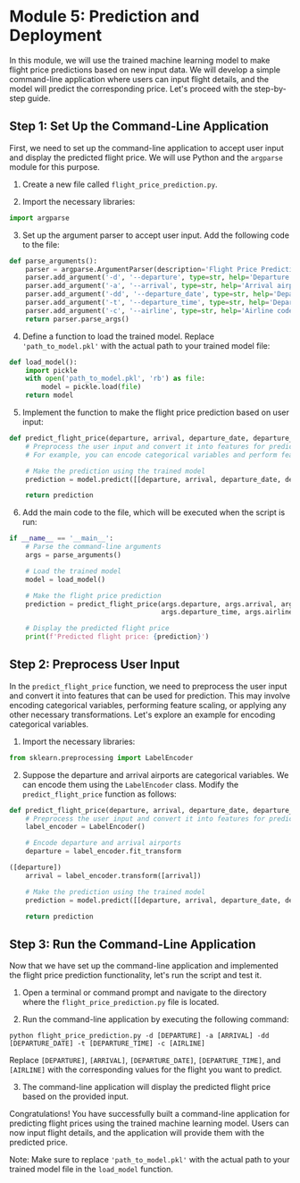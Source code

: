 # Module 5: Prediction and Deployment

In this module, we will use the trained machine learning model to make flight price predictions based on new input data. We will develop a simple command-line application where users can input flight details, and the model will predict the corresponding price. Let's proceed with the step-by-step guide.

## Step 1: Set Up the Command-Line Application

First, we need to set up the command-line application to accept user input and display the predicted flight price. We will use Python and the `argparse` module for this purpose.

1. Create a new file called `flight_price_prediction.py`.

2. Import the necessary libraries:
```python
import argparse
```

3. Set up the argument parser to accept user input. Add the following code to the file:
```python
def parse_arguments():
    parser = argparse.ArgumentParser(description='Flight Price Prediction')
    parser.add_argument('-d', '--departure', type=str, help='Departure airport code')
    parser.add_argument('-a', '--arrival', type=str, help='Arrival airport code')
    parser.add_argument('-dd', '--departure_date', type=str, help='Departure date (YYYY-MM-DD)')
    parser.add_argument('-t', '--departure_time', type=str, help='Departure time (HH:MM)')
    parser.add_argument('-c', '--airline', type=str, help='Airline code')
    return parser.parse_args()
```

4. Define a function to load the trained model. Replace `'path_to_model.pkl'` with the actual path to your trained model file:
```python
def load_model():
    import pickle
    with open('path_to_model.pkl', 'rb') as file:
        model = pickle.load(file)
    return model
```

5. Implement the function to make the flight price prediction based on user input:
```python
def predict_flight_price(departure, arrival, departure_date, departure_time, airline, model):
    # Preprocess the user input and convert it into features for prediction
    # For example, you can encode categorical variables and perform feature scaling

    # Make the prediction using the trained model
    prediction = model.predict([[departure, arrival, departure_date, departure_time, airline]])

    return prediction
```

6. Add the main code to the file, which will be executed when the script is run:
```python
if __name__ == '__main__':
    # Parse the command-line arguments
    args = parse_arguments()

    # Load the trained model
    model = load_model()

    # Make the flight price prediction
    prediction = predict_flight_price(args.departure, args.arrival, args.departure_date,
                                      args.departure_time, args.airline, model)

    # Display the predicted flight price
    print(f'Predicted flight price: {prediction}')
```

## Step 2: Preprocess User Input

In the `predict_flight_price` function, we need to preprocess the user input and convert it into features that can be used for prediction. This may involve encoding categorical variables, performing feature scaling, or applying any other necessary transformations. Let's explore an example for encoding categorical variables.

1. Import the necessary libraries:
```python
from sklearn.preprocessing import LabelEncoder
```

2. Suppose the departure and arrival airports are categorical variables. We can encode them using the `LabelEncoder` class. Modify the `predict_flight_price` function as follows:
```python
def predict_flight_price(departure, arrival, departure_date, departure_time, airline, model):
    # Preprocess the user input and convert it into features for prediction
    label_encoder = LabelEncoder()

    # Encode departure and arrival airports
    departure = label_encoder.fit_transform

([departure])
    arrival = label_encoder.transform([arrival])

    # Make the prediction using the trained model
    prediction = model.predict([[departure, arrival, departure_date, departure_time, airline]])

    return prediction
```

## Step 3: Run the Command-Line Application

Now that we have set up the command-line application and implemented the flight price prediction functionality, let's run the script and test it.

1. Open a terminal or command prompt and navigate to the directory where the `flight_price_prediction.py` file is located.

2. Run the command-line application by executing the following command:
```
python flight_price_prediction.py -d [DEPARTURE] -a [ARRIVAL] -dd [DEPARTURE_DATE] -t [DEPARTURE_TIME] -c [AIRLINE]
```
Replace `[DEPARTURE]`, `[ARRIVAL]`, `[DEPARTURE_DATE]`, `[DEPARTURE_TIME]`, and `[AIRLINE]` with the corresponding values for the flight you want to predict.

3. The command-line application will display the predicted flight price based on the provided input.

Congratulations! You have successfully built a command-line application for predicting flight prices using the trained machine learning model. Users can now input flight details, and the application will provide them with the predicted price.

Note: Make sure to replace `'path_to_model.pkl'` with the actual path to your trained model file in the `load_model` function.
